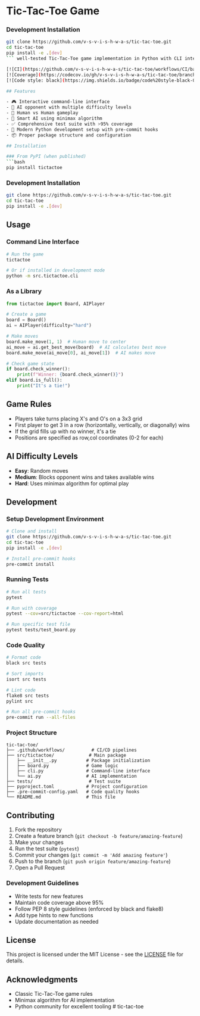 # Tic-Tac-Toe Game

### Development Installation
```bash
git clone https://github.com/v-s-v-i-s-h-w-a-s/tic-tac-toe.git
cd tic-tac-toe
pip install -e .[dev]
``` well-tested Tic-Tac-Toe game implementation in Python with CLI interface and AI opponent.

[![CI](https://github.com/v-s-v-i-s-h-w-a-s/tic-tac-toe/workflows/CI/badge.svg)](https://github.com/v-s-v-i-s-h-w-a-s/tic-tac-toe/actions)
[![Coverage](https://codecov.io/gh/v-s-v-i-s-h-w-a-s/tic-tac-toe/branch/main/graph/badge.svg)](https://codecov.io/gh/v-s-v-i-s-h-w-a-s/tic-tac-toe)
[![Code style: black](https://img.shields.io/badge/code%20style-black-000000.svg)](https://github.com/psf/black)

## Features

- 🎮 Interactive command-line interface
- 🤖 AI opponent with multiple difficulty levels
- 👥 Human vs Human gameplay
- 🎯 Smart AI using minimax algorithm
- ✅ Comprehensive test suite with >95% coverage
- 🔧 Modern Python development setup with pre-commit hooks
- 📦 Proper package structure and configuration

## Installation

### From PyPI (when published)
```bash
pip install tictactoe
```

### Development Installation
```bash
git clone https://github.com/v-s-v-i-s-h-w-a-s/tic-tac-toe.git
cd tic-tac-toe
pip install -e .[dev]
```

## Usage

### Command Line Interface
```bash
# Run the game
tictactoe

# Or if installed in development mode
python -m src.tictactoe.cli
```

### As a Library
```python
from tictactoe import Board, AIPlayer

# Create a game
board = Board()
ai = AIPlayer(difficulty="hard")

# Make moves
board.make_move(1, 1)  # Human move to center
ai_move = ai.get_best_move(board)  # AI calculates best move
board.make_move(ai_move[0], ai_move[1])  # AI makes move

# Check game state
if board.check_winner():
    print(f"Winner: {board.check_winner()}")
elif board.is_full():
    print("It's a tie!")
```

## Game Rules

- Players take turns placing X's and O's on a 3x3 grid
- First player to get 3 in a row (horizontally, vertically, or diagonally) wins
- If the grid fills up with no winner, it's a tie
- Positions are specified as row,col coordinates (0-2 for each)

## AI Difficulty Levels

- **Easy**: Random moves
- **Medium**: Blocks opponent wins and takes available wins
- **Hard**: Uses minimax algorithm for optimal play

## Development

### Setup Development Environment
```bash
# Clone and install
git clone https://github.com/v-s-v-i-s-h-w-a-s/tic-tac-toe.git
cd tic-tac-toe
pip install -e .[dev]

# Install pre-commit hooks
pre-commit install
```

### Running Tests
```bash
# Run all tests
pytest

# Run with coverage
pytest --cov=src/tictactoe --cov-report=html

# Run specific test file
pytest tests/test_board.py
```

### Code Quality
```bash
# Format code
black src tests

# Sort imports
isort src tests

# Lint code
flake8 src tests
pylint src

# Run all pre-commit hooks
pre-commit run --all-files
```

### Project Structure
```
tic-tac-toe/
├── .github/workflows/          # CI/CD pipelines
├── src/tictactoe/             # Main package
│   ├── __init__.py           # Package initialization
│   ├── board.py              # Game logic
│   ├── cli.py                # Command-line interface
│   └── ai.py                 # AI implementation
├── tests/                     # Test suite
├── pyproject.toml            # Project configuration
├── .pre-commit-config.yaml   # Code quality hooks
└── README.md                 # This file
```

## Contributing

1. Fork the repository
2. Create a feature branch (`git checkout -b feature/amazing-feature`)
3. Make your changes
4. Run the test suite (`pytest`)
5. Commit your changes (`git commit -m 'Add amazing feature'`)
6. Push to the branch (`git push origin feature/amazing-feature`)
7. Open a Pull Request

### Development Guidelines

- Write tests for new features
- Maintain code coverage above 95%
- Follow PEP 8 style guidelines (enforced by black and flake8)
- Add type hints to new functions
- Update documentation as needed

## License

This project is licensed under the MIT License - see the [LICENSE](LICENSE) file for details.

## Acknowledgments

- Classic Tic-Tac-Toe game rules
- Minimax algorithm for AI implementation
- Python community for excellent tooling
#   t i c - t a c - t o e 
 
 

